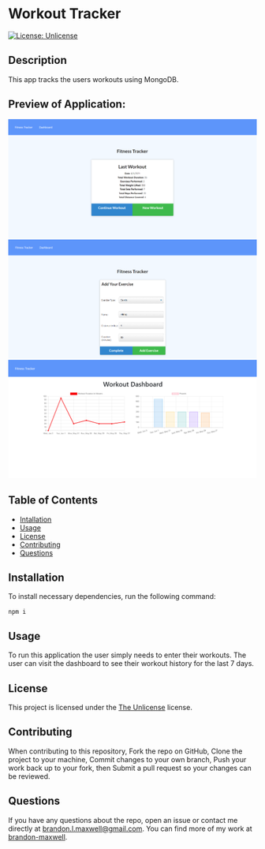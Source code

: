 # Workout Tracker
[![License: Unlicense](https://img.shields.io/badge/license-Unlicense-blue.svg)](http://unlicense.org/)

## Description
This app tracks the users workouts using MongoDB.

## Preview of Application:
![preview screenshot](public/images/Screenshot1.png)
![preview screenshot](public/images/Screenshot2.png)
![preview screenshot](public/images/Screenshot3.png)

## Table of Contents
* [Intallation](#installation)
* [Usage](#usage)
* [License](#license)
* [Contributing](#contributing)
* [Questions](#questions)

## Installation
To install necessary dependencies, run the following command:
~~~
npm i
~~~

## Usage
To run this application the user simply needs to enter their workouts. The user can visit the dashboard to see their workout history for the last 7 days.

## License 
This project is licensed under the [The Unlicense](http://unlicense.org/) license.

## Contributing
When contributing to this repository, Fork the repo on GitHub, Clone the project to your machine, Commit changes to your own branch, Push your work back up to your fork, then Submit a pull request so your changes can be reviewed.

## Questions
If you have any questions about the repo, open an issue or contact me directly at brandon.l.maxwell@gmail.com. You can find more of my work at [brandon-maxwell](https://github.com/brandon-maxwell).